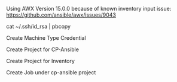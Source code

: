 Using AWX Version 15.0.0 because of known inventory input issue: https://github.com/ansible/awx/issues/9043

cat ~/.ssh/id_rsa | pbcopy

Create Machine Type Credential

Create Project for CP-Ansible

Create Project for Inventory

Create Job under cp-ansible project
